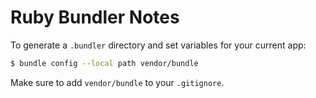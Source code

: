# Ruby Bundler Notes

To generate a `.bundler` directory and set variables for your current app:

```bash
$ bundle config --local path vendor/bundle
```

Make sure to add `vendor/bundle` to your `.gitignore`.
